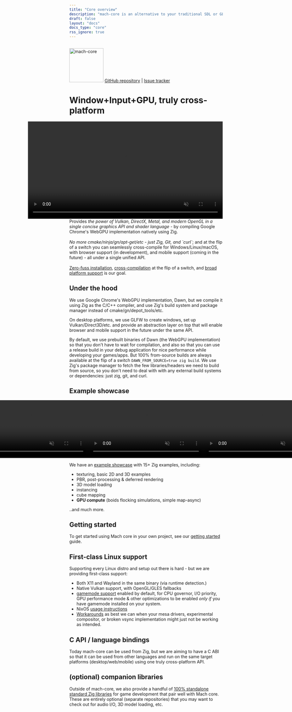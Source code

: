 ```yaml
---
title: "Core overview"
description: "mach-core is an alternative to your traditional SDL or GLFW+OpenGL, etc. setup. It is truly cross-platform, featuring desktop, web (soon), and mobile (future) all under a single unified API. Zero-fuss installation, cross-compilation at the flip of a switch, powered by Google's WebGPU implementation."
draft: false
layout: "docs"
docs_type: "core"
rss_ignore: true
---
```


<div class="centered">
    <picture>
        <source media="(prefers-color-scheme: dark)" srcset="/assets/mach/core-full-dark.svg">
        <img alt="mach-core" src="/assets/mach/core-full-light.svg" style="height: 7rem; margin-top: 1rem;">
    </picture>
    <span>
        <a href="https://github.com/hexops/mach-core">GitHub repository</a> | <a href="https://github.com/hexops/mach/issues?q=is%3Aissue+is%3Aopen+label%3Acore">Issue tracker</a>
    </span>
</div>

# Window+Input+GPU, truly cross-platform

<p>
    <video autoplay loop muted style="height: 20rem; float: right; padding-left: 1rem;">
        <source src="https://media.machengine.org/core/example/boids-windowed.webm" type="video/webm">
    </video>
    Provides <em>the power of Vulkan, DirectX, Metal, and modern OpenGL in a single concise graphics API and shader language</em> - by compiling Google Chrome's WebGPU implementation natively using Zig.
    </br>
    </br>
    <em>No more cmake/ninja/gn/apt-get/etc - just Zig, Git, and `curl`</em>; and at the flip of a switch you can seamlessly cross-compile for Windows/Linux/macOS, with browser support (in development), and mobile support (coming in the future) - all under a single unified API.
    </br>
    </br>
    <a href="../about/goals#zero-fuss-installation">Zero-fuss installation</a>, <a href="../about/goals#seamless-cross-compilation">cross-compilation</a> at the flip of a switch, and <a href="../about/platforms">broad platform support</a> is our goal.
</p>

## Under the hood

We use Google Chrome's WebGPU implementation, Dawn, but we compile it using Zig as the C/C++ compiler, and use Zig's build system and package manager instead of cmake/gn/depot_tools/etc.

On desktop platforms, we use GLFW to create windows, set up Vulkan/Direct3D/etc. and provide an abstraction layer on top that will enable browser and mobile support in the future under the same API.

By default, we use prebuilt binaries of Dawn (the WebGPU implementation) so that you don't have to wait for compilation, and also so that you can use a release build in your debug application for nice performance while developing your games/apps. But 100% from-source builds are always available at the flip of a switch `DAWN_FROM_SOURCE=true zig build`. We use Zig's package manager to fetch the few libraries/headers we need to build from source, so you don't need to deal with with any external build systems or dependencies: just zig, git, and curl.

## Example showcase

<div style="display: flex; flex-direction: row; justify-content: center;">
    <a class="animated-demo" href="https://media.machengine.org/core/example/gen-texture-light.mp4">
        <video autoplay loop muted height="190px">
        <source src="https://media.machengine.org/core/example/gen-texture-light.mp4" type="video/mp4">
        </video>
    </a>
    <a class="animated-demo" href="https://media.machengine.org/core/example/boids.mp4">
        <video autoplay loop muted height="190px">
        <source src="https://media.machengine.org/core/example/boids.mp4" type="video/mp4">
        </video>
    </a>
    <a class="animated-demo" href="https://media.machengine.org/core/example/textured-cube.mp4">
        <video autoplay loop muted height="190px">
        <source src="https://media.machengine.org/core/example/textured-cube.mp4" type="video/mp4">
        </video>
    </a>
</div>

We have an [example showcase](examples) with 15+ Zig examples, including:

* texturing, basic 2D and 3D examples
* PBR, post-processing & deferred rendering
* 3D model loading
* instancing
* cube mapping
* **GPU compute** (boids flocking simulations, simple map-async)

..and much more.

## Getting started

To get started using Mach core in your own project, see our [getting started](getting-started) guide.

## First-class Linux support

Supporting every Linux distro and setup out there is hard - but we are providing first-class support:

* Both X11 and Wayland in the same binary (via runtime detection.)
* Native Vulkan support, with OpenGL/GLES fallbacks
* [gamemode support](https://github.com/hexops/mach-gamemode) enabled by default, for CPU governor, I/O priority, GPU performance mode & other optimizations to be enabled _only if_ you have gamemode installed on your system.
* NixOS [usage instructions](../about/nixos-usage)
* [Workarounds](../about/known-issues#linux) as best we can when your mesa drivers, experimental compositor, or broken vsync implementation might just not be working as intended.

## C API / language bindings

Today mach-core can be used from Zig, but we are aiming to have a C ABI so that it can be used from other languages and run on the same target platforms (desktop/web/mobile) using one truly cross-platform API.

## (optional) companion libraries

Outside of mach-core, we also provide a handful of [100% standalone standard Zig libraries](../pkg) for game development that pair well with Mach core. These are entirely optional (separate repositories) that you may want to check out for audio I/O, 3D model loading, etc.
